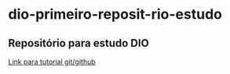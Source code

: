 # dio-primeiro-reposit-rio-estudo
## Repositório para estudo DIO
[Link para tutorial git/github](https://product.hubspot.com/blog/git-and-github-tutorial-for-beginners)
